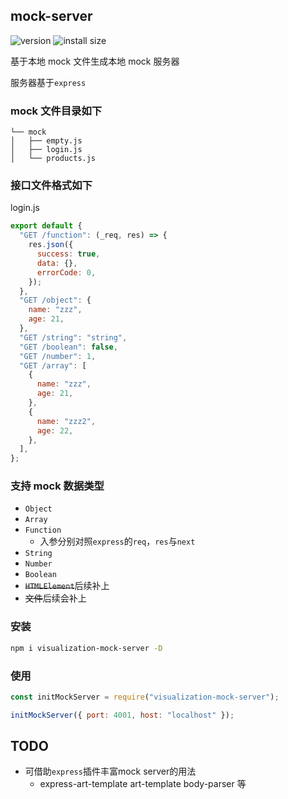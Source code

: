 ## mock-server

![version](https://badge.fury.io/js/visualization-mock-server.svg)
![install size](https://packagephobia.com/badge?p=visualization-mock-server)

基于本地 mock 文件生成本地 mock 服务器

服务器基于`express`

### mock 文件目录如下

```
└── mock
│   ├── empty.js
│   ├── login.js
│   └── products.js
```

### 接口文件格式如下

login.js

```javascript
export default {
  "GET /function": (_req, res) => {
    res.json({
      success: true,
      data: {},
      errorCode: 0,
    });
  },
  "GET /object": {
    name: "zzz",
    age: 21,
  },
  "GET /string": "string",
  "GET /boolean": false,
  "GET /number": 1,
  "GET /array": [
    {
      name: "zzz",
      age: 21,
    },
    {
      name: "zzz2",
      age: 22,
    },
  ],
};
```

### 支持 mock 数据类型

- `Object`
- `Array`
- `Function`
  - 入参分别对照`express`的`req`，`res`与`next`
- `String`
- `Number`
- `Boolean`
- ~~`HTMLElement`~~后续补上
- ~~文件~~后续会补上

### 安装

```bash
npm i visualization-mock-server -D
```

### 使用

```javascript
const initMockServer = require("visualization-mock-server");

initMockServer({ port: 4001, host: "localhost" });
```


## TODO
* 可借助`express`插件丰富mock server的用法
  * express-art-template art-template body-parser 等
